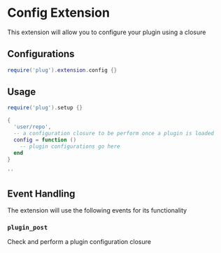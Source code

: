 # Config Extension

This extension will allow you to configure your plugin using a closure

## Configurations

```lua
require('plug').extension.config {}
```

## Usage

```lua
require('plug').setup {}

{
  'user/repo',
  -- a configuration closure to be perform once a plugin is loaded
  config = function ()
    -- plugin configurations go here
  end
}

''
```

## Event Handling

The extension will use the following events for its functionality

### `plugin_post`

Check and perform a plugin configuration closure
